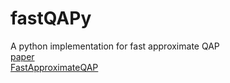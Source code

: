 # fastQAPy
A python implementation for fast approximate QAP  
[paper](https://arxiv.org/abs/1112.5507)  
[FastApproximateQAP](https://github.com/jovo/FastApproximateQAP) 

